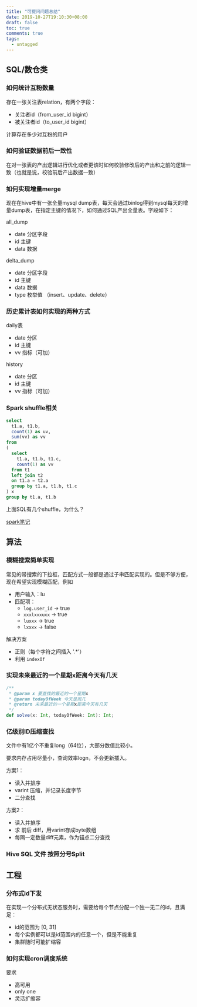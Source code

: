 ```yaml
---
title: "可提问问题总结"
date: 2019-10-27T19:10:30+08:00
draft: false
toc: true
comments: true
tags:
  - untagged
---
```


## SQL/数仓类

### 如何统计互粉数量

存在一张关注表relation，有两个字段：

* 关注者id（from_user_id bigint）
* 被关注者id（to_user_id bigint）

计算存在多少对互粉的用户

### 如何验证数据前后一致性

在对一张表的产出逻辑进行优化或者更该时如何校验修改后的产出和之前的逻辑一致（也就是说，校验前后产出数据一致）

### 如何实现增量merge

现在在hive中有一张全量mysql dump表，每天会通过binlog得到mysql每天的增量dump表，在指定主键的情况下，如何通过SQL产出全量表。字段如下：

all_dump

* date 分区字段
* id 主键
* data 数据

delta_dump

* date 分区字段
* id 主键
* data 数据
* type 枚举值 （insert、update、delete）

### 历史累计表如何实现的两种方式

daily表

* date 分区
* id 主键
* vv 指标（可加）

history

* date 分区
* id 主键
* vv 指标（可加）

### Spark shuffle相关

```sql
select
  t1.a, t1.b,
  count(1) as uv,
  sum(vv) as vv
from
(
  select
    t1.a, t1.b, t1.c,
    count(1) as vv
  from t1
  left join t2
  on t1.a = t2.a
  group by t1.a, t1.b, t1.c
) x
group by t1.a, t1.b
```

上面SQL有几个shuffle，为什么？

[spark笔记](/posts/spark-笔记/#4-前缀优化)

## 算法

### 模糊搜索简单实现

常见的带搜索的下拉框，匹配方式一般都是通过子串匹配实现的。但是不够方便，现在希望实现模糊匹配，例如

* 用户输入：lu
* 匹配项：
    * `log.user_id` -> true
    * `xxxlxxxuxx` -> true
    * `luxxx` -> true
    * `lxxxx` -> false

解决方案

* 正则（每个字符之间插入 '.*'）
* 利用 `indexOf`

### 实现未来最近的一个星期x距离今天有几天

```scala
/**
 * @param x 要查找的最近的一个星期x
 * @param todayOfWeek 今天是周几
 * @return 未来最近的一个星期x距离今天有几天
 */
def solve(x: Int, todayOfWeek: Int): Int;
```

### 亿级别ID压缩查找

文件中有1亿个不重复long（64位），大部分数值比较小。

要求内存占用尽量小，查询效率logn，不会更新插入。

方案1：

* 读入并排序
* varint 压缩，并记录长度字节
* 二分查找

方案2：

* 读入并排序
* 求 前后 diff，用varint存成byte数组
* 每隔一定数量diff元素，作为锚点二分查找

### Hive SQL 文件 按照分号Split

## 工程

### 分布式id下发

在实现一个分布式无状态服务时，需要给每个节点分配一个独一无二的id，且满足：

* id的范围为 [0, 31]
* 每个实例都可以是id范围内的任意一个，但是不能重复
* 集群随时可能扩缩容

### 如何实现cron调度系统

要求

* 高可用
* only one
* 灵活扩缩容
